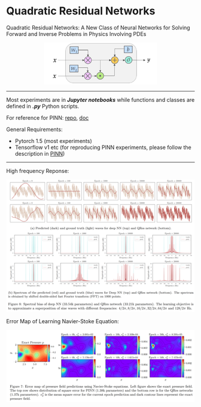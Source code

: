 # Quadratic Residual Networks

Quadratic Residual Networks:  A New Class of Neural Networks for Solving Forward and Inverse Problems in Physics Involving PDEs

<p align="center"><img src="./doc/QRes.png" alt="alt text" width="60%" height="whatever"></p>

---------------------------

Most experiments are in ***Jupyter notebooks*** while functions and classes are defined in ***.py*** Python scripts.

For reference for PINN: [repo](https://github.com/maziarraissi/PINNs), [doc](https://maziarraissi.github.io/PINNs/)

General Requirements:
- Pytorch 1.5 (most experiments)
- Tensorflow v1 etc (for reproducing PINN experiments, please follow the description in [PINN](https://github.com/maziarraissi/PINNs))

---------------------------
High frequency Reponse:

![2](./doc/freq.PNG)

Error Map of Learning Navier-Stoke Equation:

![3](./doc/err.PNG)
